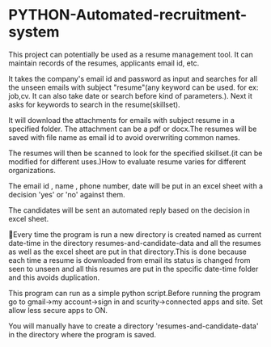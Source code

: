 # PYTHON-Automated-recruitment-system
This project can potentially be used as a resume management tool. It can maintain records of the resumes, applicants email id, etc.

It takes the company's email id and password as input and searches for all the unseen emails with subject "resume"(any keyword can be used. for ex: job,cv. It can also take date or search before kind of parameters.). Next it asks for keywords to search in the resume(skillset).

It will download the attachments for emails with subject resume in a specified folder. The attachment can be a pdf or docx.The resumes will be saved with file name as email id to avoid overwriting common names.

The resumes will then be scanned to look for the specified skillset.(it can be modified for different uses.)How to evaluate resume varies for different organizations.

The email id , name , phone number, date will be put in an excel sheet with a decision 'yes' or 'no' against them.

The candidates will be sent an automated reply based on the decision in excel sheet.

Every time the program is run a new directory is created named as current date-time in the directory resumes-and-candidate-data and all the resumes as well as the excel sheet are put in that directory.This is done because each time a resume is downloaded from email its status is changed from seen to unseen and all this resumes are put in the specific date-time folder and this avoids duplication.

This program can run as a simple python script.Before running the program go to 
gmail->my account->sign in and scurity->connected apps and site. Set allow less secure apps to ON.

You will manually have to create a directory 'resumes-and-candidate-data' in the directory where the program is saved.
